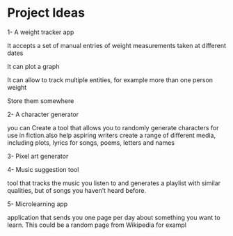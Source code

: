 # Project Ideas

1- A weight tracker app

It accepts a set of manual entries of weight measurements taken at different dates

It can plot a graph

It can allow to track multiple entities, for example more than one person weight

Store them somewhere

2- A character generator

you can Create a tool that allows you to randomly generate characters for use in fiction.also help aspiring writers create a range of different media, including plots, lyrics for songs, poems, letters and names

3- Pixel art generator

4- Music suggestion tool

tool that tracks the music you listen to and generates a playlist with similar qualities, but of songs you haven’t heard before.

5- Microlearning app

application that sends you one page per day about something you want to learn. This could be a random page from Wikipedia for exampl
